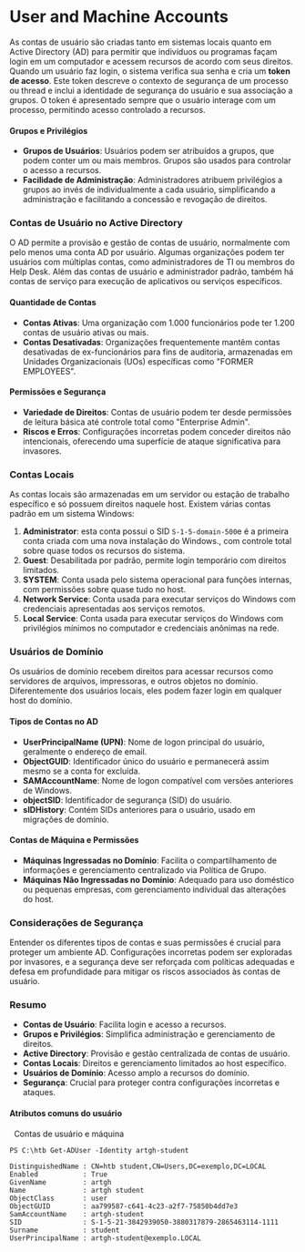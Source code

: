 # User and Machine Accounts
As contas de usuário são criadas tanto em sistemas locais quanto em Active Directory (AD) para permitir que indivíduos ou programas façam login em um computador e acessem recursos de acordo com seus direitos. Quando um usuário faz login, o sistema verifica sua senha e cria um **token de acesso**. Este token descreve o contexto de segurança de um processo ou thread e inclui a identidade de segurança do usuário e sua associação a grupos. O token é apresentado sempre que o usuário interage com um processo, permitindo acesso controlado a recursos.

#### Grupos e Privilégios

- **Grupos de Usuários**: Usuários podem ser atribuídos a grupos, que podem conter um ou mais membros. Grupos são usados para controlar o acesso a recursos.
- **Facilidade de Administração**: Administradores atribuem privilégios a grupos ao invés de individualmente a cada usuário, simplificando a administração e facilitando a concessão e revogação de direitos.

### Contas de Usuário no Active Directory

O AD permite a provisão e gestão de contas de usuário, normalmente com pelo menos uma conta AD por usuário. Algumas organizações podem ter usuários com múltiplas contas, como administradores de TI ou membros do Help Desk. Além das contas de usuário e administrador padrão, também há contas de serviço para execução de aplicativos ou serviços específicos.

#### Quantidade de Contas

- **Contas Ativas**: Uma organização com 1.000 funcionários pode ter 1.200 contas de usuário ativas ou mais.
- **Contas Desativadas**: Organizações frequentemente mantêm contas desativadas de ex-funcionários para fins de auditoria, armazenadas em Unidades Organizacionais (UOs) específicas como "FORMER EMPLOYEES".

#### Permissões e Segurança

- **Variedade de Direitos**: Contas de usuário podem ter desde permissões de leitura básica até controle total como "Enterprise Admin".
- **Riscos e Erros**: Configurações incorretas podem conceder direitos não intencionais, oferecendo uma superfície de ataque significativa para invasores.

### Contas Locais

As contas locais são armazenadas em um servidor ou estação de trabalho específico e só possuem direitos naquele host. Existem várias contas padrão em um sistema Windows:

1. **Administrator**: esta conta possui o SID `S-1-5-domain-500`e é a primeira conta criada com uma nova instalação do Windows., com controle total sobre quase todos os recursos do sistema.
2. **Guest**: Desabilitada por padrão, permite login temporário com direitos limitados.
3. **SYSTEM**: Conta usada pelo sistema operacional para funções internas, com permissões sobre quase tudo no host.
4. **Network Service**: Conta usada para executar serviços do Windows com credenciais apresentadas aos serviços remotos.
5. **Local Service**: Conta usada para executar serviços do Windows com privilégios mínimos no computador e credenciais anônimas na rede.

### Usuários de Domínio

Os usuários de domínio recebem direitos para acessar recursos como servidores de arquivos, impressoras, e outros objetos no domínio. Diferentemente dos usuários locais, eles podem fazer login em qualquer host do domínio.

#### Tipos de Contas no AD

- **UserPrincipalName (UPN)**: Nome de logon principal do usuário, geralmente o endereço de email.
- **ObjectGUID**: Identificador único do usuário e permanecerá assim mesmo se a conta for excluída.
- **SAMAccountName**: Nome de logon compatível com versões anteriores de Windows.
- **objectSID**: Identificador de segurança (SID) do usuário.
- **sIDHistory**: Contém SIDs anteriores para o usuário, usado em migrações de domínio.

#### Contas de Máquina e Permissões

- **Máquinas Ingressadas no Domínio**: Facilita o compartilhamento de informações e gerenciamento centralizado via Política de Grupo.
- **Máquinas Não Ingressadas no Domínio**: Adequado para uso doméstico ou pequenas empresas, com gerenciamento individual das alterações do host.

### Considerações de Segurança

Entender os diferentes tipos de contas e suas permissões é crucial para proteger um ambiente AD. Configurações incorretas podem ser exploradas por invasores, e a segurança deve ser reforçada com políticas adequadas e defesa em profundidade para mitigar os riscos associados às contas de usuário.

### Resumo

- **Contas de Usuário**: Facilita login e acesso a recursos.
- **Grupos e Privilégios**: Simplifica administração e gerenciamento de direitos.
- **Active Directory**: Provisão e gestão centralizada de contas de usuário.
- **Contas Locais**: Direitos e gerenciamento limitados ao host específico.
- **Usuários de Domínio**: Acesso amplo a recursos do domínio.
- **Segurança**: Crucial para proteger contra configurações incorretas e ataques.

#### Atributos comuns do usuário

  Contas de usuário e máquina

```powershell-session
PS C:\htb Get-ADUser -Identity artgh-student

DistinguishedName : CN=htb student,CN=Users,DC=exemplo,DC=LOCAL
Enabled           : True
GivenName         : artgh
Name              : artgh student
ObjectClass       : user
ObjectGUID        : aa799587-c641-4c23-a2f7-75850b4dd7e3
SamAccountName    : artgh-student
SID               : S-1-5-21-3842939050-3880317879-2865463114-1111
Surname           : student
UserPrincipalName : artgh-student@exemplo.LOCAL
```

